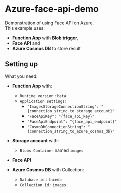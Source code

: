 # Azure-face-api-demo
Demonstration of using Face API on Azure.  
This example uses: 
* **Function App** with **Blob trigger**, 
* **Face API** and 
* **Azure Cosmos DB** to store result
## Setting up
What you need:
* **Function App** with:
  * `Runtime version` : `beta`
  * `Application settings`:
    * `"ImagesStorageConnectionString": "{connection_string_to_storage_account}"`
    * `"FaceApiKey": "{face_api_key}"`
    * `"FaceApiEndpoint": "{face_api_endpoint}"`
    * `"CosmoDbConnectionString": "{connection_string_to_azure_cosmos_db}"`

* **Storage account** with:
  * `Blobs Container` named `images`
* **Face API**
* **Azure Cosmos DB** with Collection:
  * `Database id` : `facedb`
  * `Collection Id` : `images`
 
